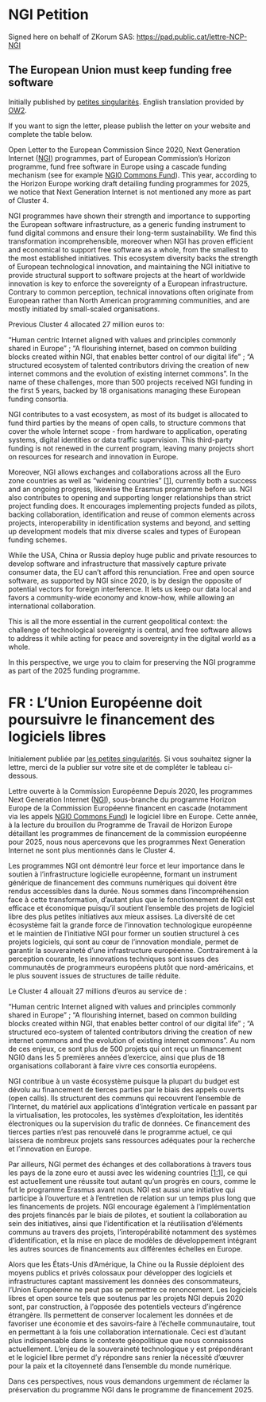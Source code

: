 # NGI Petition

Signed here on behalf of ZKorum SAS: https://pad.public.cat/lettre-NCP-NGI

## The European Union must keep funding free software
Initially published by [petites singularités](https://ps.zoethical.org/pub/lettre-publique-aux-ncp-au-sujet-de-ngi/). English translation provided by [OW2](https://www.ow2.org/view/Events/The_European_Union_must_keep_funding_free_software_open_letter).

If you want to sign the letter, please publish the letter on your website and complete the table below.

Open Letter to the European Commission
Since 2020, Next Generation Internet ([NGI](https://www.ngi.eu/)) programmes, part of European Commission’s Horizon programme, fund free software in Europe using a cascade funding mechanism (see for example [NGI0 Commons Fund](https://www.nlnet.nl/commonsfund)). This year, according to the Horizon Europe working draft detailing funding programmes for 2025, we notice that Next Generation Internet is not mentioned any more as part of Cluster 4.

NGI programmes have shown their strength and importance to supporting the European software infrastructure, as a generic funding instrument to fund digital commons and ensure their long-term sustainability. We find this transformation incomprehensible, moreover when NGI has proven efficient and economical to support free software as a whole, from the smallest to the most established initiatives. This ecosystem diversity backs the strength of European technological innovation, and maintaining the NGI initiative to provide structural support to software projects at the heart of worldwide innovation is key to enforce the sovereignty of a European infrastructure.
Contrary to common perception, technical innovations often originate from European rather than North American programming communities, and are mostly initiated by small-scaled organisations.

Previous Cluster 4 allocated 27 million euros to:

“Human centric Internet aligned with values and principles commonly shared in Europe” ;
“A flourishing internet, based on common building blocks created within NGI, that enables better control of our digital life” ;
“A structured ecosystem of talented contributors driving the creation of new internet commons and the evolution of existing internet commons”.
In the name of these challenges, more than 500 projects received NGI funding in the first 5 years, backed by 18 organisations managing these European funding consortia.

NGI contributes to a vast ecosystem, as most of its budget is allocated to fund third parties by the means of open calls, to structure commons that cover the whole Internet scope - from hardware to application, operating systems, digital identities or data traffic supervision. This third-party funding is not renewed in the current program, leaving many projects short on resources for research and innovation in Europe.

Moreover, NGI allows exchanges and collaborations across all the Euro zone countries as well as “widening countries” [[1](https://pad.public.cat/lettre-NCP-NGI#fn1)], currently both a success and an ongoing progress, likewise the Erasmus programme before us. NGI also contributes to opening and supporting longer relationships than strict project funding does. It encourages implementing projects funded as pilots, backing collaboration, identification and reuse of common elements across projects, interoperability in identification systems and beyond, and setting up development models that mix diverse scales and types of European funding schemes.

While the USA, China or Russia deploy huge public and private resources to develop software and infrastructure that massively capture private consumer data, the EU can’t afford this renunciation.
Free and open source software, as supported by NGI since 2020, is by design the opposite of potential vectors for foreign interference. It lets us keep our data local and favors a community-wide economy and know-how, while allowing an international collaboration.

This is all the more essential in the current geopolitical context: the challenge of technological sovereignty is central, and free software allows to address it while acting for peace and sovereignty in the digital world as a whole.

In this perspective, we urge you to claim for preserving the NGI programme as part of the 2025 funding programme.

# FR : L’Union Européenne doit poursuivre le financement des logiciels libres
Initialement publiée par [les petites singularités](https://ps.zoethical.org/pub/lettre-publique-aux-ncp-au-sujet-de-ngi/).
Si vous souhaitez signer la lettre, merci de la publier sur votre site et de compléter le tableau ci-dessous.

Lettre ouverte à la Commission Européenne
Depuis 2020, les programmes Next Generation Internet ([NGI](https://www.ngi.eu/)), sous-branche du programme Horizon Europe de la Commission Européenne financent en cascade (notamment via les appels [NGI0 Commons Fund](https://www.nlnet.nl/commonsfund)) le logiciel libre en Europe. Cette année, à la lecture du brouillon du Programme de Travail de Horizon Europe détaillant les programmes de financement de la commission européenne pour 2025, nous nous apercevons que les programmes Next Generation Internet ne sont plus mentionnés dans le Cluster 4.

Les programmes NGI ont démontré leur force et leur importance dans le soutien à l’infrastructure logicielle européenne, formant un instrument générique de financement des communs numériques qui doivent être rendus accessibles dans la durée. Nous sommes dans l’incompréhension face à cette transformation, d’autant plus que le fonctionnement de NGI est efficace et économique puisqu’il soutient l’ensemble des projets de logiciel libre des plus petites initiatives aux mieux assises. La diversité de cet écosystème fait la grande force de l’innovation technologique européenne et le maintien de l’initiative NGI pour former un soutien structurel à ces projets logiciels, qui sont au cœur de l’innovation mondiale, permet de garantir la souveraineté d’une infrastructure européenne. Contrairement à la perception courante, les innovations techniques sont issues des communautés de programmeurs européens plutôt que nord-américains, et le plus souvent issues de structures de taille réduite.

Le Cluster 4 allouait 27 millions d’euros au service de :

“Human centric Internet aligned with values and principles commonly shared in Europe” ;
“A flourishing internet, based on common building blocks created within NGI, that enables better control of our digital life” ;
“A structured eco-system of talented contributors driving the creation of new internet commons and the evolution of existing internet commons”.
Au nom de ces enjeux, ce sont plus de 500 projets qui ont reçu un financement NGI0 dans les 5 premières années d’exercice, ainsi que plus de 18 organisations collaborant à faire vivre ces consortia européens.

NGI contribue à un vaste écosystème puisque la plupart du budget est dévolu au financement de tierces parties par le biais des appels ouverts (open calls). Ils structurent des communs qui recouvrent l’ensemble de l’Internet, du matériel aux applications d’intégration verticale en passant par la virtualisation, les protocoles, les systèmes d’exploitation, les identités électroniques ou la supervision du trafic de données. Ce financement des tierces parties n’est pas renouvelé dans le programme actuel, ce qui laissera de nombreux projets sans ressources adéquates pour la recherche et l’innovation en Europe.

Par ailleurs, NGI permet des échanges et des collaborations à travers tous les pays de la zone euro et aussi avec les widening countries [[1:1]](https://pad.public.cat/lettre-NCP-NGI#fn1), ce qui est actuellement une réussite tout autant qu’un progrès en cours, comme le fut le programme Erasmus avant nous. NGI est aussi une initiative qui participe à l’ouverture et à l’entretien de relation sur un temps plus long que les financements de projets. NGI encourage également à l’implémentation des projets financés par le biais de pilotes, et soutient la collaboration au sein des initiatives, ainsi que l’identification et la réutilisation d’éléments communs au travers des projets, l’interopérabilité notamment des systèmes d’identification, et la mise en place de modèles de développement intégrant les autres sources de financements aux différentes échelles en Europe.

Alors que les États-Unis d’Amérique, la Chine ou la Russie déploient des moyens publics et privés colossaux pour développer des logiciels et infrastructures captant massivement les données des consommateurs, l’Union Européenne ne peut pas se permettre ce renoncement. Les logiciels libres et open source tels que soutenus par les projets NGI depuis 2020 sont, par construction, à l’opposée des potentiels vecteurs d’ingérence étrangère. Ils permettent de conserver localement les données et de favoriser une économie et des savoirs-faire à l’échelle communautaire, tout en permettant à la fois une collaboration internationale. Ceci est d’autant plus indispensable dans le contexte géopolitique que nous connaissons actuellement. L’enjeu de la souveraineté technologique y est prépondérant et le logiciel libre permet d’y répondre sans renier la nécessité d’œuvrer pour la paix et la citoyenneté dans l’ensemble du monde numérique.

Dans ces perspectives, nous vous demandons urgemment de réclamer la préservation du programme NGI dans le programme de financement 2025.
